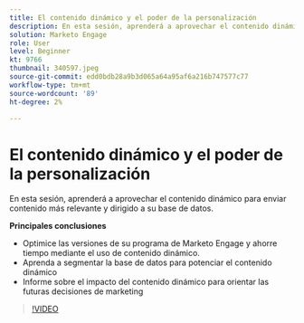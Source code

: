 ```yaml
---
title: El contenido dinámico y el poder de la personalización
description: En esta sesión, aprenderá a aprovechar el contenido dinámico para enviar contenido más relevante y dirigido a su base de datos.
solution: Marketo Engage
role: User
level: Beginner
kt: 9766
thumbnail: 340597.jpeg
source-git-commit: edd0bdb28a9b3d065a64a95af6a216b747577c77
workflow-type: tm+mt
source-wordcount: '89'
ht-degree: 2%

---
```


# El contenido dinámico y el poder de la personalización

En esta sesión, aprenderá a aprovechar el contenido dinámico para enviar contenido más relevante y dirigido a su base de datos.

**Principales conclusiones**

* Optimice las versiones de su programa de Marketo Engage y ahorre tiempo mediante el uso de contenido dinámico.
* Aprenda a segmentar la base de datos para potenciar el contenido dinámico
* Informe sobre el impacto del contenido dinámico para orientar las futuras decisiones de marketing

>[!VIDEO](https://video.tv.adobe.com/v/340597/?quality=12&learn=on)
